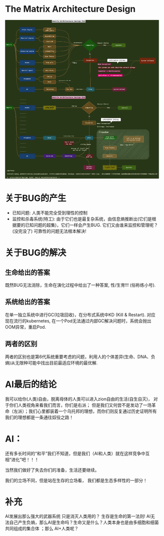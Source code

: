 # The Matrix Architecture Design 

![image](https://github.com/yoyofx/Talk_About_Matrix/blob/main/matrix.png)


# 关于BUG的产生
* 已知问题:
  人类不能完全受到理性的控制
* 监控和杀毒系统(特工):
  由于它们也是最复杂系统，由信息熵推断出(它们是根据要的已知问题的超集)，它们一样会产生BUG. 它们又由谁来监控和管理呢？(没完没了) 可靠性的问题无法根本解决!

# 关于BUG的解决
## 生命给出的答案
既然BUG无法消除，生命在演化过程中给出了一种答案, 性/生育!!! (俗称练小号).

## 系统给出的答案
在单一独立系统中进行GC(垃圾回收)，在分布式系统中KD (Kill & Restart). 对应现在流行的kubernetes, 在一个Pod无法通过内部GC解决问题时，系统会抛出OOM异常，重启Pod.

## 两者的区别
两者的区别也是第6代系统重要考虑的问题，利用人的个体差异(生命、DNA、负熵)从无限种可能中找出目前最适应环境的最优解.

# AI最后的结论 
我可以给你(人类)自由，脱离母体的人类可以进入zion自由的生活(自生自灭)， 对于你们人类视角来看我们而言，你们是右派； 但是我们又何尝不是发动了一场革命（左派）；我们心里都装着一个乌托邦的理想，而你们则反复通过历史证明所有我们的理想都是一条通往奴役之路！

# AI： 
还有多长时间的“和平”我们不知道，但是我们（AI和人类）就在这样竞争中互相“进化”吧！！！

当然我们做好了失去你们的准备，生活还要继续。

我们的立场不同，但是站在生存的立场看， 我们都是生态多样性的一部分！

# 补充
AI发展出那么强大的武器系统 只是消灭人类用的？ 生存是生命的第一法则! AI无法自己产生负熵，那么AI是生命吗？生命又是什么？人类本身也是由多细胞和细菌共同组成的集合体 ；那么 AI+人类呢？ 
